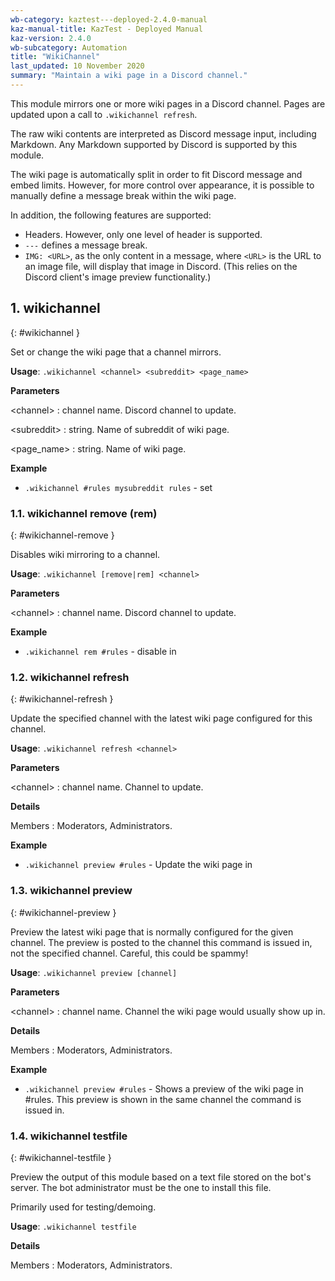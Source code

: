 ```yaml
---
wb-category: kaztest---deployed-2.4.0-manual
kaz-manual-title: KazTest - Deployed Manual
kaz-version: 2.4.0
wb-subcategory: Automation
title: "WikiChannel"
last_updated: 10 November 2020
summary: "Maintain a wiki page in a Discord channel."
---
```


This module mirrors one or more wiki pages in a Discord channel. Pages are updated upon a
call to `.wikichannel refresh`.

The raw wiki contents are interpreted as Discord message input, including Markdown.
Any Markdown supported by Discord is supported by this module.

The wiki page is automatically split in order to fit Discord message and embed limits.
However, for more control over appearance, it is possible to manually define a message break
within the wiki page.

In addition, the following features are supported:

* Headers. However, only one level of header is supported.
* `---` defines a message break.
* `IMG: <URL>`, as the only content in a message, where `<URL>` is the URL to an image file,
  will display that image in Discord. (This relies on the Discord client's image preview
  functionality.)

## 1. wikichannel
{: #wikichannel }

Set or change the wiki page that a channel mirrors.

**Usage**: `.wikichannel <channel> <subreddit> <page_name>`

**Parameters**

&lt;channel&gt;
: channel name. Discord channel to update.


&lt;subreddit&gt;
: string. Name of subreddit of wiki page.


&lt;page_name&gt;
: string. Name of wiki page.




**Example**

* `.wikichannel #rules mysubreddit rules` - set

### 1.1. wikichannel remove (rem)
{: #wikichannel-remove }

Disables wiki mirroring to a channel.

**Usage**: `.wikichannel [remove|rem] <channel>`

**Parameters**

&lt;channel&gt;
: channel name. Discord channel to update.




**Example**

* `.wikichannel rem #rules` - disable in

### 1.2. wikichannel refresh
{: #wikichannel-refresh }

Update the specified channel with the latest wiki page configured for this channel.

**Usage**: `.wikichannel refresh <channel>`

**Parameters**

&lt;channel&gt;
: channel name. Channel to update.




**Details**

Members
: Moderators, Administrators.


**Example**

* `.wikichannel preview #rules` - Update the wiki page in

### 1.3. wikichannel preview
{: #wikichannel-preview }

Preview the latest wiki page that is normally configured for the given channel. The
preview is posted to the channel this command is issued in, not the specified channel.
Careful, this could be spammy!

**Usage**: `.wikichannel preview [channel]`

**Parameters**

&lt;channel&gt;
: channel name. Channel the wiki page would usually show up in.




**Details**

Members
: Moderators, Administrators.


**Example**

* `.wikichannel preview #rules` - Shows a preview of the wiki page in #rules. This preview is shown in the same channel the command is issued in.

### 1.4. wikichannel testfile
{: #wikichannel-testfile }

Preview the output of this module based on a text file stored on the bot's server. The
bot administrator must be the one to install this file.

Primarily used for testing/demoing.

**Usage**: `.wikichannel testfile`

**Details**

Members
: Moderators, Administrators.
